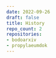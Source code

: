 ```yaml
---
date: 2022-09-26
draft: false
title: History
repo_count: 2
repositories:
- bodoarxiv
- propylaeumdok
---
```




